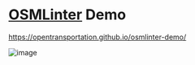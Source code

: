 # [OSMLinter](https://github.com/opentransportation/osmlinter) Demo

https://opentransportation.github.io/osmlinter-demo/

![image](https://user-images.githubusercontent.com/550895/31064948-40ea832a-a70f-11e7-9bd5-030bc56098a2.png)
